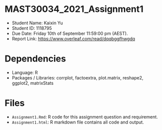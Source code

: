 # MAST30034_2021_Assignment1
- Student Name: Kaixin Yu
- Student ID: 1118795
- Due Date: Friday 10th of September 11:59:00 pm (AEST).
- Report Link: https://www.overleaf.com/read/dqqbggfhwgdq

# Dependencies
- Language: R
- Packages / Libraries: corrplot, factoextra, plot.matrix, reshape2, ggplot2, matrixStats

# Files
- `Assignment1.Rmd`: R code for this assignment question and requirement.
- `Assignment1.html`: R markdown file contains all code and output.